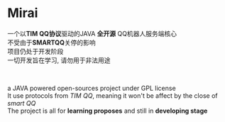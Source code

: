 # Mirai

一个以<b>TIM QQ协议</b>驱动的JAVA <b>全开源</b> QQ机器人服务端核心<br>
不受由于<b>SMARTQQ</b>关停的影响<br>
项目仍处于开发阶段<br>
一切开发旨在学习, 请勿用于非法用途<br>

<br>

a JAVA powered open-sources project under GPL license<br>
It use protocols from <i>TIM QQ</i>, meaning it won't be affect by the close of <i>smart QQ</i><br>
The project is all for <b>learning proposes</b> and still in <b>developing stage</b><br>

<br>








